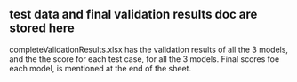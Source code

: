 ## test data and final validation results doc are stored here

completeValidationResults.xlsx has the validation results of all the 3 models, and the the score for each test case, for all the 3 models.
Final scores foe each model, is mentioned at the end of the sheet.
